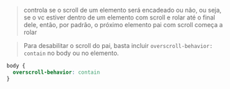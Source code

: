 > controla se o scroll de um elemento será encadeado ou não, ou seja, se o vc estiver dentro de um elemento com scroll e rolar até o final dele, então, por padrão, o próximo elemento pai com scroll começa a rolar

> Para desabilitar o scroll do pai, basta incluir `overscroll-behavior: contain` no body ou no elemento.

```css
body {
  overscroll-behavior: contain
}
```
